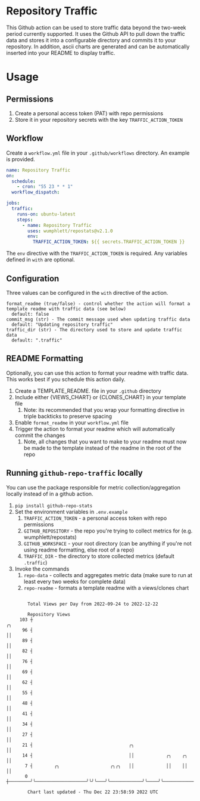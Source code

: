# Repository Traffic

This Github action can be used to store traffic data beyond the two-week period currently supported.
It uses the Github API to pull down the traffic data and stores it into a configurable directory and commits it to your 
repository. In addition, ascii charts are generated and can be automatically inserted into your README to display traffic.

# Usage
## Permissions
1. Create a personal access token (PAT) with repo permissions
2. Store it in your repository secrets with the key `TRAFFIC_ACTION_TOKEN`

## Workflow
Create a `workflow.yml` file in your `.github/workflows` directory. An example is provided.

```yaml
name: Repository Traffic
on:
  schedule:
    - cron: "55 23 * * 1"
  workflow_dispatch:

jobs:
  traffic:
    runs-on: ubuntu-latest
    steps:
      - name: Repository Traffic
        uses: wumphlett/repostats@v2.1.0
        env:
          TRAFFIC_ACTION_TOKEN: ${{ secrets.TRAFFIC_ACTION_TOKEN }}
```
The `env` directive with the `TRAFFIC_ACTION_TOKEN` is required. Any variables defined in `with` are optional.

## Configuration
Three values can be configured in the `with` directive of the action.
```
format_readme (true/false) - control whether the action will format a template readme with traffic data (see below)
  default: false
commit_msg (str) - The commit message used when updating traffic data
  default: "Updating repository traffic"
traffic_dir (str) - The directory used to store and update traffic data
  default: ".traffic"
```

## README Formatting
Optionally, you can use this action to format your readme with traffic data. This works best if you schedule this action
daily.

1. Create a TEMPLATE_README.<any type> file in your `.github` directory
2. Include either {VIEWS_CHART} or {CLONES_CHART} in your template file
   1. Note: its recommended that you wrap your formatting directive in triple backticks to preserve spacing
3. Enable `format_readme` in your `workflow.yml` file
4. Trigger the action to format your readme which will automatically commit the changes
   1. Note, all changes that you want to make to your readme must now be made to the template instead of the readme in the root of the repo

## Running `github-repo-traffic` locally
You can use the package responsible for metric collection/aggregation locally instead of in a github action.

1. `pip install github-repo-stats`
2. Set the environment variables in `.env.example`
   1. `TRAFFIC_ACTION_TOKEN` - a personal access token with repo permissions
   2. `GITHUB_REPOSITORY` - the repo you're trying to collect metrics for (e.g. wumphlett/repostats)
   3. `GITHUB_WORKSPACE` - your root directory (can be anything if you're not using readme formatting, else root of a repo)
   4. `TRAFFIC_DIR` - the directory to store collected metrics (default `.traffic`)
3. Invoke the commands
   1. `repo-data` - collects and aggregates metric data (make sure to run at least every two weeks for complete data)
   2. `repo-readme` - formats a template readme with a views/clones chart

```

        Total Views per Day from 2022-09-24 to 2022-12-22

        Repository Views
     103 ┼                                                                               ╭╮
      96 ┤                                                                               ││
      89 ┤                                                                               ││
      82 ┤                                                                               ││
      76 ┤                                                                               ││
      69 ┤                                                                               ││
      62 ┤                                                                               ││
      55 ┤                                                                               ││
      48 ┤                                                                               ││
      41 ┤                                                                               ││
      34 ┤                                                                               ││
      27 ┤                                                                               ││
      21 ┤                                    ╭╮                                         ││
      14 ┤                                    ││            ╭╮    ╭╮                     ││
       7 ┤        ╭╮                   ╭╮╭╮   ││            ││    ││                     ││
       0 ┼────────╯╰───────────────────╯╰╯╰───╯╰────────────╯╰────╯╰─────────────────────╯╰────────

        Chart last updated - Thu Dec 22 23:58:59 2022 UTC
        
```
